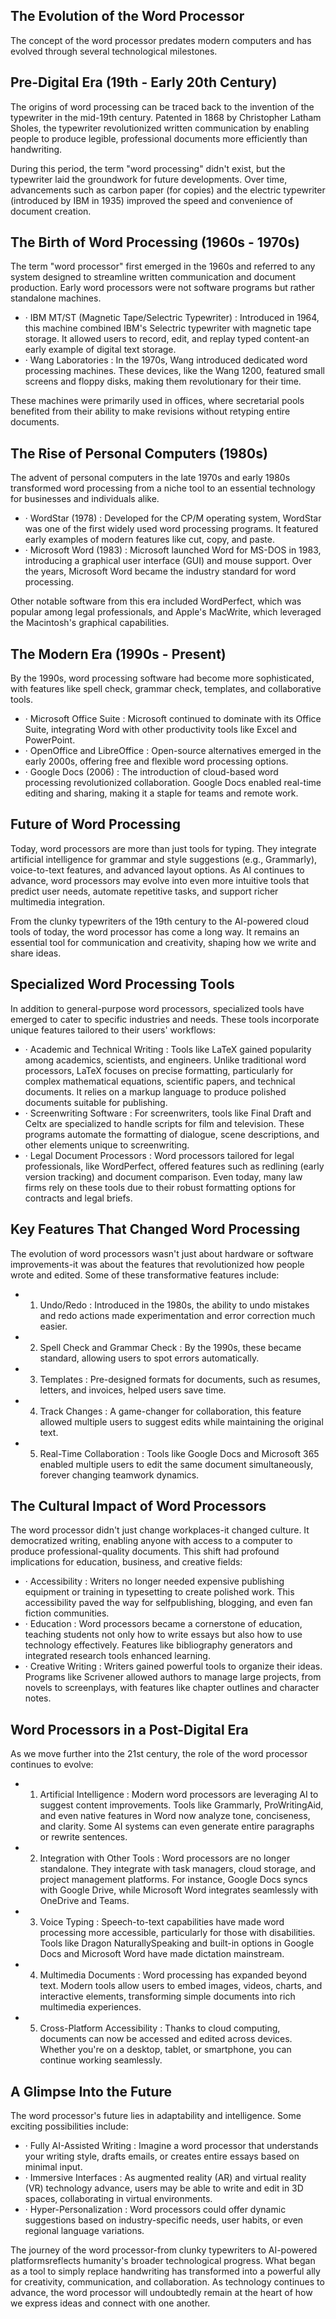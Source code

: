 ## The Evolution of the Word Processor

The concept of the word processor predates modern computers and has evolved through several technological milestones.

## Pre-Digital Era (19th - Early 20th Century)

The origins of word processing can be traced back to the invention of the typewriter in the mid-19th century. Patented in 1868 by Christopher Latham Sholes, the typewriter revolutionized written communication by enabling people to produce legible, professional documents more efficiently than handwriting.

During this period, the term "word processing" didn't exist, but the typewriter laid the groundwork for future developments. Over time, advancements such as carbon paper (for copies) and the electric typewriter (introduced by IBM in 1935) improved the speed and convenience of document creation.

## The Birth of Word Processing (1960s - 1970s)

The term "word processor" first emerged in the 1960s and referred to any system designed to streamline written communication and document production. Early word processors were not software programs but rather standalone machines.

- · IBM MT/ST (Magnetic Tape/Selectric Typewriter) : Introduced in 1964, this machine combined IBM's Selectric typewriter with magnetic tape storage. It allowed users to record, edit, and replay typed content-an early example of digital text storage.
- · Wang Laboratories : In the 1970s, Wang introduced dedicated word processing machines. These devices, like the Wang 1200, featured small screens and floppy disks, making them revolutionary for their time.

These machines were primarily used in offices, where secretarial pools benefited from their ability to make revisions without retyping entire documents.

## The Rise of Personal Computers (1980s)

The advent of personal computers in the late 1970s and early 1980s transformed word processing from a niche tool to an essential technology for businesses and individuals alike.

- · WordStar (1978) : Developed for the CP/M operating system, WordStar was one of the first widely used word processing programs. It featured early examples of modern features like cut, copy, and paste.
- · Microsoft Word (1983) : Microsoft launched Word for MS-DOS in 1983, introducing a graphical user interface (GUI) and mouse support. Over the years, Microsoft Word became the industry standard for word processing.

Other notable software from this era included WordPerfect, which was popular among legal professionals, and Apple's MacWrite, which leveraged the Macintosh's graphical capabilities.

## The Modern Era (1990s - Present)

By the 1990s, word processing software had become more sophisticated, with features like spell check, grammar check, templates, and collaborative tools.

- · Microsoft Office Suite : Microsoft continued to dominate with its Office Suite, integrating Word with other productivity tools like Excel and PowerPoint.
- · OpenOffice and LibreOffice : Open-source alternatives emerged in the early 2000s, offering free and flexible word processing options.
- · Google Docs (2006) : The introduction of cloud-based word processing revolutionized collaboration. Google Docs enabled real-time editing and sharing, making it a staple for teams and remote work.

## Future of Word Processing

Today, word processors are more than just tools for typing. They integrate artificial intelligence for grammar and style suggestions (e.g., Grammarly), voice-to-text features, and advanced layout options. As AI continues to advance, word processors may evolve into even more intuitive tools that predict user needs, automate repetitive tasks, and support richer multimedia integration.

From the clunky typewriters of the 19th century to the AI-powered cloud tools of today, the word processor has come a long way. It remains an essential tool for communication and creativity, shaping how we write and share ideas.

## Specialized Word Processing Tools

In addition to general-purpose word processors, specialized tools have emerged to cater to specific industries and needs. These tools incorporate unique features tailored to their users' workflows:

- · Academic and Technical Writing : Tools like LaTeX gained popularity among academics, scientists, and engineers. Unlike traditional word processors, LaTeX focuses on precise formatting, particularly for complex mathematical equations, scientific papers, and technical documents. It relies on a markup language to produce polished documents suitable for publishing.
- · Screenwriting Software : For screenwriters, tools like Final Draft and Celtx are specialized to handle scripts for film and television. These programs automate the formatting of dialogue, scene descriptions, and other elements unique to screenwriting.
- · Legal Document Processors : Word processors tailored for legal professionals, like WordPerfect, offered features such as redlining (early version tracking) and document comparison. Even today, many law firms rely on these tools due to their robust formatting options for contracts and legal briefs.

## Key Features That Changed Word Processing

The evolution of word processors wasn't just about hardware or software improvements-it was about the features that revolutionized how people wrote and edited. Some of these transformative features include:

- 1. Undo/Redo : Introduced in the 1980s, the ability to undo mistakes and redo actions made experimentation and error correction much easier.
- 2. Spell Check and Grammar Check : By the 1990s, these became standard, allowing users to spot errors automatically.
- 3. Templates : Pre-designed formats for documents, such as resumes, letters, and invoices, helped users save time.
- 4. Track Changes : A game-changer for collaboration, this feature allowed multiple users to suggest edits while maintaining the original text.
- 5. Real-Time Collaboration : Tools like Google Docs and Microsoft 365 enabled multiple users to edit the same document simultaneously, forever changing teamwork dynamics.

## The Cultural Impact of Word Processors

The word processor didn't just change workplaces-it changed culture. It democratized writing, enabling anyone with access to a computer to produce professional-quality documents. This shift had profound implications for education, business, and creative fields:

- · Accessibility : Writers no longer needed expensive publishing equipment or training in typesetting to create polished work. This accessibility paved the way for selfpublishing, blogging, and even fan fiction communities.
- · Education : Word processors became a cornerstone of education, teaching students not only how to write essays but also how to use technology effectively. Features like bibliography generators and integrated research tools enhanced learning.
- · Creative Writing : Writers gained powerful tools to organize their ideas. Programs like Scrivener allowed authors to manage large projects, from novels to screenplays, with features like chapter outlines and character notes.

## Word Processors in a Post-Digital Era

As we move further into the 21st century, the role of the word processor continues to evolve:

- 1. Artificial Intelligence : Modern word processors are leveraging AI to suggest content improvements. Tools like Grammarly, ProWritingAid, and even native features in Word now analyze tone, conciseness, and clarity. Some AI systems can even generate entire paragraphs or rewrite sentences.
- 2. Integration with Other Tools : Word processors are no longer standalone. They integrate with task managers, cloud storage, and project management platforms. For instance, Google Docs syncs with Google Drive, while Microsoft Word integrates seamlessly with OneDrive and Teams.
- 3. Voice Typing : Speech-to-text capabilities have made word processing more accessible, particularly for those with disabilities. Tools like Dragon NaturallySpeaking and built-in options in Google Docs and Microsoft Word have made dictation mainstream.
- 4. Multimedia Documents : Word processing has expanded beyond text. Modern tools allow users to embed images, videos, charts, and interactive elements, transforming simple documents into rich multimedia experiences.
- 5. Cross-Platform Accessibility : Thanks to cloud computing, documents can now be accessed and edited across devices. Whether you're on a desktop, tablet, or smartphone, you can continue working seamlessly.

## A Glimpse Into the Future

The word processor's future lies in adaptability and intelligence. Some exciting possibilities include:

- · Fully AI-Assisted Writing : Imagine a word processor that understands your writing style, drafts emails, or creates entire essays based on minimal input.
- · Immersive Interfaces : As augmented reality (AR) and virtual reality (VR) technology advance, users may be able to write and edit in 3D spaces, collaborating in virtual environments.
- · Hyper-Personalization : Word processors could offer dynamic suggestions based on industry-specific needs, user habits, or even regional language variations.

The journey of the word processor-from clunky typewriters to AI-powered platformsreflects humanity's broader technological progress. What began as a tool to simply replace handwriting has transformed into a powerful ally for creativity, communication, and collaboration. As technology continues to advance, the word processor will undoubtedly remain at the heart of how we express ideas and connect with one another.